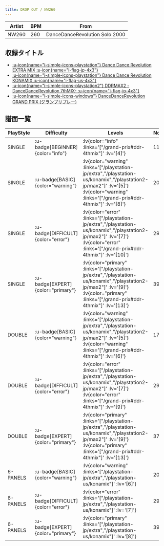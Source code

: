 ```yaml
---
title: DROP OUT / NW260
---
```


|Artist|BPM|From|
|------|---|----|
|NW260|260|DanceDanceRevolution Solo 2000|

## 収録タイトル

- [ :u-icon{name="i-simple-icons-playstation"} Dance Dance Revolution EXTRA MIX :u-icon{name="i-flag-jp-4x3"} ](/playstation-jp/extra)
- [ :u-icon{name="i-simple-icons-playstation"} Dance Dance Revolution KONAMIX :u-icon{name="i-flag-us-4x3"} ](/playstation-us/konamix)
- [ :u-icon{name="i-simple-icons-playstation2"} DDRMAX2 -DanceDanceRevolution 7thMIX- :u-icon{name="i-flag-jp-4x3"} ](/playstation2-jp/max2)
- [ :u-icon{name="i-simple-icons-windows"} DanceDanceRevolution GRAND PRIX (グランプリプレー)](/grand-prix#ddr-4thmix)

## 譜面一覧

|PlayStyle|Difficulty|Levels|Notes|Movie|
|---------|----------|------|-----|-----|
|SINGLE| :u-badge[BEGINNER]{color="info"} | :lv{color="info" :links='["/grand-prix#ddr-4thmix"]' :lv='[4]'} |110/0||
|SINGLE| :u-badge[BASIC]{color="warning"} | :lv{color="warning" :links='["/playstation-jp/extra","/playstation-us/konamix","/playstation2-jp/max2"]' :lv='[5]'}  :lv{color="warning" :links='["/grand-prix#ddr-4thmix"]' :lv='[8]'} |200/0||
|SINGLE| :u-badge[DIFFICULT]{color="error"} | :lv{color="error" :links='["/playstation-jp/extra","/playstation-us/konamix","/playstation2-jp/max2"]' :lv='[7]'}  :lv{color="error" :links='["/grand-prix#ddr-4thmix"]' :lv='[10]'} |296/0||
|SINGLE| :u-badge[EXPERT]{color="primary"} | :lv{color="primary" :links='["/playstation-jp/extra","/playstation-us/konamix","/playstation2-jp/max2"]' :lv='[9]'}  :lv{color="primary" :links='["/grand-prix#ddr-4thmix"]' :lv='[13]'} |397/0||
|DOUBLE| :u-badge[BASIC]{color="warning"} | :lv{color="warning" :links='["/playstation-jp/extra","/playstation-us/konamix","/playstation2-jp/max2"]' :lv='[5]'}  :lv{color="warning" :links='["/grand-prix#ddr-4thmix"]' :lv='[6]'} |175/0||
|DOUBLE| :u-badge[DIFFICULT]{color="error"} | :lv{color="error" :links='["/playstation-jp/extra","/playstation-us/konamix","/playstation2-jp/max2"]' :lv='[7]'}  :lv{color="error" :links='["/grand-prix#ddr-4thmix"]' :lv='[9]'} |296/0||
|DOUBLE| :u-badge[EXPERT]{color="primary"} | :lv{color="primary" :links='["/playstation-jp/extra","/playstation-us/konamix","/playstation2-jp/max2"]' :lv='[9]'}  :lv{color="primary" :links='["/grand-prix#ddr-4thmix"]' :lv='[13]'} |378/0||
|6-PANELS| :u-badge[BASIC]{color="warning"} | :lv{color="warning" :links='["/playstation-jp/extra","/playstation-us/konamix"]' :lv='[6]'} |200/0||
|6-PANELS| :u-badge[DIFFICULT]{color="error"} | :lv{color="error" :links='["/playstation-jp/extra","/playstation-us/konamix"]' :lv='[7]'} |296/0||
|6-PANELS| :u-badge[EXPERT]{color="primary"} | :lv{color="primary" :links='["/playstation-jp/extra","/playstation-us/konamix"]' :lv='[8]'} |397/0||
